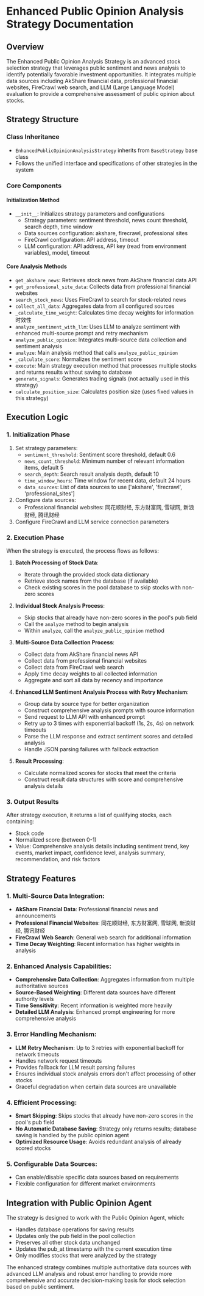 # Enhanced Public Opinion Analysis Strategy Documentation

## Overview

The Enhanced Public Opinion Analysis Strategy is an advanced stock selection strategy that leverages public sentiment and news analysis to identify potentially favorable investment opportunities. It integrates multiple data sources including AkShare financial data, professional financial websites, FireCrawl web search, and LLM (Large Language Model) evaluation to provide a comprehensive assessment of public opinion about stocks.

## Strategy Structure

### Class Inheritance
- `EnhancedPublicOpinionAnalysisStrategy` inherits from `BaseStrategy` base class
- Follows the unified interface and specifications of other strategies in the system

### Core Components

#### Initialization Method
- `__init__`: Initializes strategy parameters and configurations
  - Strategy parameters: sentiment threshold, news count threshold, search depth, time window
  - Data sources configuration: akshare, firecrawl, professional sites
  - FireCrawl configuration: API address, timeout
  - LLM configuration: API address, API key (read from environment variables), model, timeout

#### Core Analysis Methods
- `get_akshare_news`: Retrieves stock news from AkShare financial data API
- `get_professional_site_data`: Collects data from professional financial websites
- `search_stock_news`: Uses FireCrawl to search for stock-related news
- `collect_all_data`: Aggregates data from all configured sources
- `_calculate_time_weight`: Calculates time decay weights for information时效性
- `analyze_sentiment_with_llm`: Uses LLM to analyze sentiment with enhanced multi-source prompt and retry mechanism
- `analyze_public_opinion`: Integrates multi-source data collection and sentiment analysis
- `analyze`: Main analysis method that calls `analyze_public_opinion`
- `_calculate_score`: Normalizes the sentiment score
- `execute`: Main strategy execution method that processes multiple stocks and returns results without saving to database
- `generate_signals`: Generates trading signals (not actually used in this strategy)
- `calculate_position_size`: Calculates position size (uses fixed values in this strategy)

## Execution Logic

### 1. Initialization Phase
1. Set strategy parameters:
   - `sentiment_threshold`: Sentiment score threshold, default 0.6
   - `news_count_threshold`: Minimum number of relevant information items, default 5
   - `search_depth`: Search result analysis depth, default 10
   - `time_window_hours`: Time window for recent data, default 24 hours
   - `data_sources`: List of data sources to use ['akshare', 'firecrawl', 'professional_sites']
2. Configure data sources:
   - Professional financial websites: 同花顺财经, 东方财富网, 雪球网, 新浪财经, 腾讯财经
3. Configure FireCrawl and LLM service connection parameters

### 2. Execution Phase
When the strategy is executed, the process flows as follows:

1. **Batch Processing of Stock Data**:
   - Iterate through the provided stock data dictionary
   - Retrieve stock names from the database (if available)
   - Check existing scores in the pool database to skip stocks with non-zero scores

2. **Individual Stock Analysis Process**:
   - Skip stocks that already have non-zero scores in the pool's pub field
   - Call the `analyze` method to begin analysis
   - Within `analyze`, call the `analyze_public_opinion` method

3. **Multi-Source Data Collection Process**:
   - Collect data from AkShare financial news API
   - Collect data from professional financial websites
   - Collect data from FireCrawl web search
   - Apply time decay weights to all collected information
   - Aggregate and sort all data by recency and importance

4. **Enhanced LLM Sentiment Analysis Process with Retry Mechanism**:
   - Group data by source type for better organization
   - Construct comprehensive analysis prompts with source information
   - Send request to LLM API with enhanced prompt
   - Retry up to 3 times with exponential backoff (1s, 2s, 4s) on network timeouts
   - Parse the LLM response and extract sentiment scores and detailed analysis
   - Handle JSON parsing failures with fallback extraction

5. **Result Processing**:
   - Calculate normalized scores for stocks that meet the criteria
   - Construct result data structures with score and comprehensive analysis details

### 3. Output Results
After strategy execution, it returns a list of qualifying stocks, each containing:
- Stock code
- Normalized score (between 0-1)
- Value: Comprehensive analysis details including sentiment trend, key events, market impact, confidence level, analysis summary, recommendation, and risk factors

## Strategy Features

### 1. Multi-Source Data Integration:
- **AkShare Financial Data**: Professional financial news and announcements
- **Professional Financial Websites**: 同花顺财经, 东方财富网, 雪球网, 新浪财经, 腾讯财经
- **FireCrawl Web Search**: General web search for additional information
- **Time Decay Weighting**: Recent information has higher weights in analysis

### 2. Enhanced Analysis Capabilities:
- **Comprehensive Data Collection**: Aggregates information from multiple authoritative sources
- **Source-Based Weighting**: Different data sources have different authority levels
- **Time Sensitivity**: Recent information is weighted more heavily
- **Detailed LLM Analysis**: Enhanced prompt engineering for more comprehensive analysis

### 3. Error Handling Mechanism:
- **LLM Retry Mechanism**: Up to 3 retries with exponential backoff for network timeouts
- Handles network request timeouts
- Provides fallback for LLM result parsing failures
- Ensures individual stock analysis errors don't affect processing of other stocks
- Graceful degradation when certain data sources are unavailable

### 4. Efficient Processing:
- **Smart Skipping**: Skips stocks that already have non-zero scores in the pool's pub field
- **No Automatic Database Saving**: Strategy only returns results; database saving is handled by the public opinion agent
- **Optimized Resource Usage**: Avoids redundant analysis of already scored stocks

### 5. Configurable Data Sources:
- Can enable/disable specific data sources based on requirements
- Flexible configuration for different market environments

## Integration with Public Opinion Agent

The strategy is designed to work with the Public Opinion Agent, which:
- Handles database operations for saving results
- Updates only the pub field in the pool collection
- Preserves all other stock data unchanged
- Updates the pub_at timestamp with the current execution time
- Only modifies stocks that were analyzed by the strategy

The enhanced strategy combines multiple authoritative data sources with advanced LLM analysis and robust error handling to provide more comprehensive and accurate decision-making basis for stock selection based on public sentiment.

